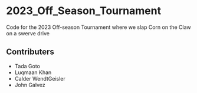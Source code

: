 # 2023_Off_Season_Tournament

Code for the 2023 Off-season Tournament where we slap Corn on the Claw on a swerve drive 

## Contributers
* Tada Goto
* Luqmaan Khan
* Calder WendtGeisler
* John Galvez